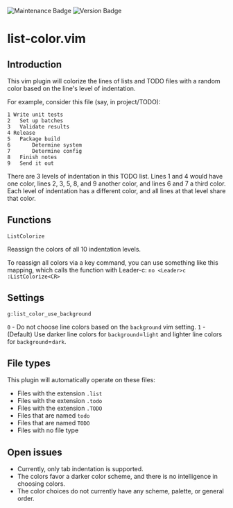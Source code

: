 ![Maintenance Badge](https://img.shields.io/badge/Maintained-yes-success)
![Version Badge](https://img.shields.io/badge/Version-1.2-informational)

# list-color.vim


## Introduction
This vim plugin will colorize the lines of lists and TODO files
with a random color based on the line's level of indentation.

For example, consider this file (say, in project/TODO):
```
1 Write unit tests
2 	Set up batches
3 	Validate results
4 Release
5 	Package build
6 		Determine system
7 		Determine config
8 	Finish notes
9 	Send it out
```

There are 3 levels of indentation in this TODO list. Lines 1 and 4 would have
one color, lines 2, 3, 5, 8, and 9 another color, and lines 6 and 7 a third
color. Each level of indentation has a different color, and all lines at that
level share that color.


## Functions
```
ListColorize
```
Reassign the colors of all 10 indentation levels.

To reassign all colors via a key command, you can use something like this mapping, which calls the function with Leader-c:
`no <Leader>c :ListColorize<CR>`


## Settings
```
g:list_color_use_background
```
`0` - Do not choose line colors based on the `background` vim setting.
`1` - (Default) Use darker line colors for `background`=`light` and lighter line colors for `background`=`dark`.


## File types
This plugin will automatically operate on these files:
* Files with the extension `.list`
* Files with the extension `.todo`
* Files with the extension `.TODO`
* Files that are named `todo`
* Files that are named `TODO`
* Files with no file type


## Open issues
- Currently, only tab indentation is supported.
- The colors favor a darker color scheme, and there is no intelligence in choosing colors.
- The color choices do not currently have any scheme, palette, or general order.
